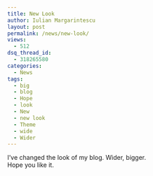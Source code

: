 ```yaml
---
title: New Look
author: Iulian Margarintescu
layout: post
permalink: /news/new-look/
views:
  - 512
dsq_thread_id:
  - 318265580
categories:
  - News
tags:
  - big
  - blog
  - Hope
  - look
  - New
  - new look
  - Theme
  - wide
  - Wider
---
```

I&#8217;ve changed the look of my blog. Wider, bigger.  
Hope you like it.
